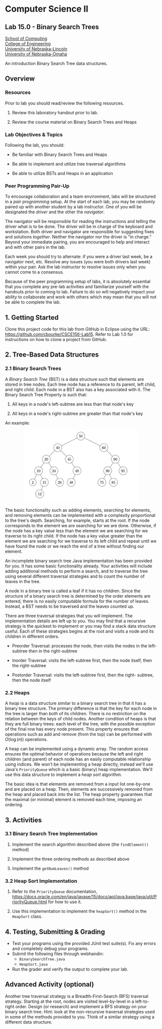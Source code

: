 # Computer Science II
## Lab 15.0 - Binary Search Trees
[School of Computing](https://computing.unl.edu)  
[College of Engineering](https://engineering.unl.edu/)  
[University of Nebraska-Lincoln](https://unl.edu)  
[University of Nebraska-Omaha](https://unomaha.edu)  

An introduction Binary Search Tree data structures.

## Overview

### Resources

Prior to lab you should read/review the following resources.

1.  Review this laboratory handout prior to lab.

2.  Review the course material on Binary Search Trees and
    Heaps

### Lab Objectives & Topics

Following the lab, you should:

-   Be familiar with Binary Search Trees and Heaps

-   Be able to implement and utilize tree traversal algorithms

-   Be able to utilize BSTs and Heaps in an application

### Peer Programming Pair-Up

To encourage collaboration and a team environment, labs will be
structured in a *pair programming* setup.  At the start of
each lab, you may be randomly paired up with another student by
a lab instructor.  One of you will be designated the *driver* 
and the other the *navigator*.  

The navigator will be responsible for reading the instructions 
and telling the driver what is to be done.  The driver will be 
in charge of the keyboard and workstation.  Both driver and 
navigator are responsible for suggesting fixes and solutions 
*together*.  Neither the navigator nor the driver is "in charge."  
Beyond your immediate pairing, you are encouraged to help and 
interact and with other pairs in the lab.

Each week you should try to alternate: if you were a driver 
last week, be a navigator next, etc.  Resolve any issues (you 
were both drivers last week) within your pair.  Ask the lab 
instructor to resolve issues only when you cannot come to a 
consensus.  

Because of the peer programming setup of labs, it is absolutely 
essential that you complete any pre-lab activities and familiarize
yourself with the handouts prior to coming to lab.  Failure to do
so will negatively impact your ability to collaborate and work with 
others which may mean that you will not be able to complete the
lab.  

## 1. Getting Started

Clone this project code for this lab from GitHub in Eclipse using the
URL: <https://github.com/cbourke/CSCE156-Lab15>. Refer to Lab 1.0 for
instructions on how to clone a project from GitHub.

## 2. Tree-Based Data Structures

### 2.1 Binary Search Trees

A *Binary Search Tree* (BST) is a data structure such that elements are
stored in tree nodes. Each tree node has a reference to its parent, left
child, and right child. Each node in a BST also has a key associated
with it. The Binary Search Tree Property is such that:

1.  All keys in a node's left-subtree are less than that node's key

2.  All keys in a node's right-subtree are greater than that node's key

An example:
<p align="center">
<img src="images/bst.png" alt="Binary Search Tree" width="75%"/>
</p>

The basic functionality such as adding elements, searching for elements,
and removing elements can be implemented with a complexity proportional to
the tree's depth. Searching, for example, starts at the root. If the
node corresponds to the element we are searching for we are done.
Otherwise, if the node has a key value less than the element we are
searching for we traverse to its right child. If the node has a key
value greater than the element we are searching for we traverse to its
left child and repeat until we have found the node or we reach the end
of a tree without finding our element.

An incomplete binary search tree Java implementation has been provided
for you. It has some basic functionality already. Your activities will
include adding additional methods to perform a search, and to traverse
the tree using several different traversal strategies and to count the
number of leaves in the tree.

A node in a binary tree is called a leaf if it has no children. Since
the structure of a binary search tree is determined by the order
elements are entered, there is no easily computable formula for the
number of leaves. Instead, a BST needs to be traversed and the leaves
counted up.

There are three traversal strategies that you will implement. The
implementation details are left up to you.  You may find that a recursive strategy is
the quickest to implement or you may find a stack data structure useful.
Each of these strategies begins at the root and visits a node and its
children in different orders.

-   Preorder Traversal: processes the node, then visits the nodes in the
    left-subtree then in the right-subtree

-   Inorder Traversal: visits the left-subtree first, then the node
    itself, then the right-subtree

-   Postorder Traversal: visits the left-subtree first, then the right-
    subtree, then the node itself

### 2.2 Heaps

A *heap* is a data structure similar to a binary search tree in that it
has a binary tree structure. The primary difference is that the key for
each node in the tree is larger than *both* of its children. There is no
restriction on the relation between the keys of child nodes. Another
condition of heaps is that they are full binary trees: each level of the
tree, with the possible exception of the final row has every node
present. This property ensures that operations such as add and remove
(from the top) can be performed with $O(\log(n))$ operations.

A heap can be implemented using a dynamic array.  The random access
ensures the optimal behavior of operations because the left and
right children (and parent) of each node has an easily computable
relationship using indices.  We won't be implementing a heap directly,
instead we'll use Java's `PriorityQueue` which is a basic (binary)
heap implementation.  We'll use this data structure to implement
a *heap sort* algorithm.

The basic idea is that elements are removed from a input list one-by-one and
are placed on a heap. Then, elements are successively removed from the
heap and placed back into the list. The heap property guarantees that
the maximal (or minimal) element is removed each time, imposing an
ordering.

## 3. Activities

### 3.1 Binary Search Tree Implementation

1.  Implement the search algorithm described above (the 
    `findElement()` method)

2.  Implement the three ordering methods as described above

3.  Implement the `getNumLeaves()` method

### 3.2 Heap Sort Implementation

1.  Refer to the `PriorityQueue` documentation, 
    <https://docs.oracle.com/en/java/javase/15/docs/api/java.base/java/util/PriorityQueue.html> 
    for how to use it.

2.  Use this implementation to implement the `heapSort()` method 
    in the `HeapSort` class. 
    
## 4. Testing, Submitting & Grading

* Test your programs using the provided JUnit test suite(s).  Fix any
errors and completely debug your programs.
* Submit the following files through webhandin:
  * `BinarySearchTree.java`
  * `HeapSort.java`
* Run the grader and verify the output to complete your lab.

## Advanced Activity (optional)

Another tree traversal strategy is a Breadth-First-Search (BFS)
traversal strategy. Starting at the root, nodes are visited
level-by-level in a left-to-right order. Design (or research) and
implement a BFS strategy on your binary search tree. Hint: look at the
non-recursive traversal strategies used in some of the methods provided
to you. Think of a similar strategy using a different data structure.


